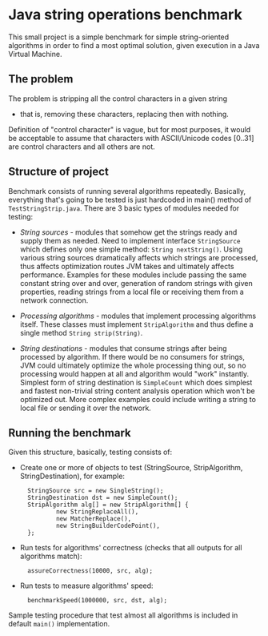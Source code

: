 Java string operations benchmark
================================

This small project is a simple benchmark for simple string-oriented
algorithms in order to find a most optimal solution, given execution
in a Java Virtual Machine.

The problem
-----------

The problem is stripping all the control characters in a given string
- that is, removing these characters, replacing then with nothing.

Definition of "control character" is vague, but for most purposes, it
would be acceptable to assume that characters with ASCII/Unicode codes
[0..31] are control characters and all others are not.

Structure of project
--------------------

Benchmark consists of running several algorithms
repeatedly. Basically, everything that's going to be tested is just
hardcoded in main() method of `TestStringStrip.java`. There are 3
basic types of modules needed for testing:

* *String sources* - modules that somehow get the strings ready and
supply them as needed. Need to implement interface `StringSource`
which defines only one simple method: `String nextString()`. Using
various string sources dramatically affects which strings are
processed, thus affects optimization routes JVM takes and ultimately
affects performance. Examples for these modules include passing the
same constant string over and over, generation of random strings with
given properties, reading strings from a local file or receiving them
from a network connection.

* *Processing algorithms* - modules that implement processing
algorithms itself. These classes must implement `StripAlgorithm` and
thus define a single method `String strip(String)`.

* *String destinations* - modules that consume strings after being
processed by algorithm. If there would be no consumers for strings,
JVM could ultimately optimize the whole processing thing out, so no
processing would happen at all and algorithm would "work"
instantly. Simplest form of string destination is `SimpleCount` which
does simplest and fastest non-trivial string content analysis
operation which won't be optimized out. More complex examples could
include writing a string to local file or sending it over the network.

Running the benchmark
---------------------

Given this structure, basically, testing consists of:

* Create one or more of objects to test (StringSource, StripAlgorithm,
StringDestination), for example:

        StringSource src = new SingleString();
        StringDestination dst = new SimpleCount();
        StripAlgorithm alg[] = new StripAlgorithm[] {
                new StringReplaceAll(),
                new MatcherReplace(),
                new StringBuilderCodePoint(),
        };
    
* Run tests for algorithms' correctness (checks that all outputs for
all algorithms match):

        assureCorrectness(10000, src, alg);

* Run tests to measure algorithms' speed:

        benchmarkSpeed(1000000, src, dst, alg);

Sample testing procedure that test almost all algorithms is included
in default `main()` implementation.
